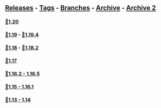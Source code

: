 ## [Releases](https://github.com/InfamousMusicify/Flying-Raijin/releases/) - [Tags](https://github.com/InfamousMusicify/Flying-Raijin/tags/) - [Branches](https://github.com/InfamousMusicify/Flying-Raijin/branches) - [Archive](https://github.com/InfamousMusicify/Flying-Raijin/releases/tag/Archive) - [Archive 2](https://github.com/InfamousMusicify/Flying-Raijin/releases/tag/Archive2)        


### [🔗1.20](https://github.com/InfamousMusicify/Flying-Raijin/releases/download/1.20/Raijin_V11.2.15-1.20.zip)     

### [🔗1.19](https://github.com/InfamousMusicify/Flying-Raijin/releases/download/1.19/Raijin_V11.2.15-1.19.zip) - [🔗1.19.4](https://github.com/InfamousMusicify/Flying-Raijin/releases/download/1.19.4/Raijin_V11.2.15-1.19.4.zip)    

### [🔗1.18](https://github.com/InfamousMusicify/Flying-Raijin/releases/download/1.18/Raijin_V11.2.15-1.18.zip) - [🔗1.18.2](https://github.com/InfamousMusicify/Flying-Raijin/releases/download/1.18.2/Raijin_V11.2.15-1.18.2.zip)      

### [🔗1.17](https://github.com/InfamousMusicify/Flying-Raijin/releases/download/1.17/Raijin_V11.2.15-1.17.zip)   

### [🔗1.16.2 - 1.16.5](https://github.com/InfamousMusicify/Flying-Raijin/releases/download/1.16.2/Raijin_V11.2.15-1.16.zip)   

### [🔗1.15 - 1.16.1](https://github.com/InfamousMusicify/Flying-Raijin/releases/download/1.15-1.16.1/Raijin_V11.2.15-1.15-16.zip)   

### [🔗1.13 - 1.14](https://github.com/InfamousMusicify/Flying-Raijin/releases/download/1.13-1.14/Raijin_V11.2.15-1.13-14.zip)   
